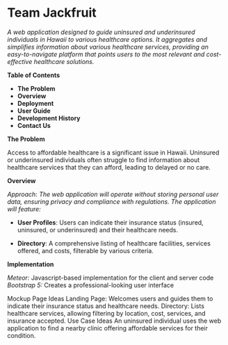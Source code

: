 # Team Jackfruit

*A web application designed to guide uninsured and underinsured individuals in Hawaii to various healthcare options. It aggregates and simplifies information about various healthcare services, providing an easy-to-navigate platform that points users to the most relevant and cost-effective healthcare solutions.*

**Table of Contents**

   - **The Problem**
   - **Overview**
   - **Deployment**
   - **User Guide**
   - **Development History**
   - **Contact Us**

**The Problem**

Access to affordable healthcare is a significant issue in Hawaii. Uninsured or underinsured individuals often struggle to find information about healthcare services that they can afford, leading to delayed or no care.

**Overview**

*Approach*: *The web application will operate without storing personal user data, ensuring privacy and compliance with regulations. The application will feature:*

* **User Profiles**: Users can indicate their insurance status (insured, uninsured, or underinsured) and their healthcare needs.

* **Directory**: A comprehensive listing of healthcare facilities, services offered, and costs, filterable by various criteria.

**Implementation**

*Meteor:* Javascript-based implementation for the client and server code  
*Bootstrap 5:* Creates a professional-looking user interface  




Mockup Page Ideas
Landing Page: Welcomes users and guides them to indicate their insurance status and healthcare needs.
Directory: Lists healthcare services, allowing filtering by location, cost, services, and insurance accepted.
Use Case Ideas
An uninsured individual uses the web application to find a nearby clinic offering affordable services for their condition.
